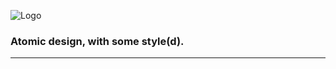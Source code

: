 ![Logo](https://github.com/JakeAdler/moleculum/blob/master/moleculum.png)
### Atomic design, with some style(d).
---

